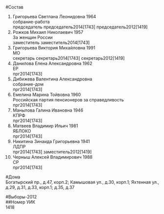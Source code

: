 #Состав  
1. Григорьева Светлана Леонидовна 1964  
    собрание-работа  
    председатель председатель2014[1743] председатель2012[1419]  
2. Рожков Михаил Николаевич 1957  
    За женщин России  
    заместитель заместитель2014[1743]  
3. Григорьева Виктория Михайловна 1991  
    МО  
    секретарь секретарь2014[1743] секретарь2012[1419]  
4. Данилова Елена Александровна 1962  
    ЕР  
    прг2014[1743]  
5. Дибижева Валентина Александровна  
    собрание-дом  
    прг2014[1743]  
6. Емелина Марина Тойвовна 1960  
    Российская партия пенсионеров за справедливость  
    прг2014[1743]  
7. Манылова Галина Ивановна 1946  
    КПРФ  
    прг2014[1743]  
8. Матвеев Владимир Ильич 1981  
    ЯБЛОКО  
    прг2014[1743]  
9. Никитина Зинаида Григорьевна 1941  
    ЛДПР  
    прг2014[1743] заместитель2012[1419]  
10. Черныш Алексей Владимирович 1988  
    СР  
    прг2014[1743]  
  
#Дома  
Богатырский пр., д.47, корп.2;  Камышовая ул., д.30, корп.1;  Яхтенная ул., д.29, д.31, д.33, корп.1; д.35, д.37  
  
#Выборы-2012  
##Номер УИК  
1418  
